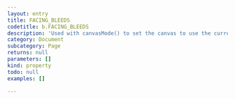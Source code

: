```yaml
---
layout: entry
title: FACING_BLEEDS
codetitle: b.FACING_BLEEDS
description: 'Used with canvasMode() to set the canvas to use the current facing pages plus bleeds.'
category: Document
subcategory: Page
returns: null
parameters: []
kind: property
todo: null
examples: []

---
```

